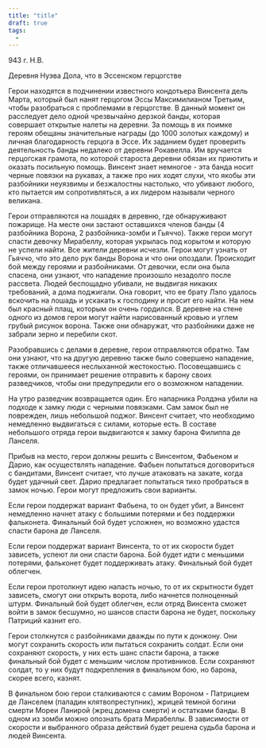 ```yaml
---
title: "title"
draft: true
tags:
  - 
---
```

943 г. Н.В.

Деревня Нуэва Дола, что в Эссенском герцогстве

Герои находятся в подчинении известного кондотьера Винсента дель Марта, который был нанят герцогом Эссы Максимилианом Третьим, чтобы разобраться с проблемами в герцогстве. В данный момент он расследует дело одной чрезвычайно дерзкой банды, которая совершает открытые налеты на деревни. За помощь в их поимке героям обещаны значительные награды (до 1000 золотых каждому) и личная благодарность герцога в Эссе. Их заданием будет проверить деятельность банды недалеко от деревни Рокавелла. Им вручается герцогская грамота, по которой староста деревни обязан их приютить и оказать посильную помощь. Винсент знает немногое - эта банда носит черные повязки на рукавах, а также про них ходят слухи, что якобы эти разбойники неуязвимы и безжалостны настолько, что убивают любого, кто пытается им сопротивляться, а их лидером называли черного великана. 

Герои отправляются на лошадях в деревню, где обнаруживают пожарище. На месте они застают оставшихся членов банды (4 разбойника Ворона, 2 разбойника-зомби и Гьяччо). Также герои могут спасти девочку Мирабеллу, которая укрылась под корытом и которую не успели найти. Все жители деревни исчезли. Герои могут узнать от Гьяччо, что это дело рук банды Ворона и что они опоздали. Происходит бой между героями и разбойниками. От девочки, если она была спасена, они узнают, что нападение произошло незадолго после рассвета. Людей беспощадно убивали, не выдвигая никаких требований, а дома поджигали. Она говорит, что ее брату Лэло удалось вскочить на лошадь и ускакать к господину и просит его найти. На нем был красный плащ, которым он очень гордился. В деревне на стене одного из домов герои могут найти нарисованный кровью и углем грубый рисунок ворона. Также они обнаружат, что разбойники даже не забрали зерно и перебили скот.

Разобравшись с делами в деревне, герои отправляются обратно. Там они узнают, что на другую деревню также было совершено нападение, также отличавшееся неслыханной жестокостью. Посовещавшись с героями, он принимает решение отправить к барону своих разведчиков, чтобы они предупредили его о возможном нападении.

На утро разведчик возвращается один. Его напарника Ролдэна убили на подходе к замку люди с черными повязками. Сам замок был не поврежден, лишь небольшой поджог. Винсент считает, что необходимо немедленно выдвигаться с силами, которые есть. В составе небольшого отряда герои выдвигаются к замку барона Филиппа де Ланселя.

Прибыв на место, герои должны решить с Винсентом, Фабьеном и Дарио, как осуществлять нападение. Фабьен попытаться договориться с бандитами, Винсент считает, что лучше атаковать на закате, когда будет удачный свет. Дарио предлагает попытаться тихо пробраться в замок ночью. Герои могут предложить свои варианты.

Если герои поддержат вариант Фабьена, то он будет убит, а Винсент немедленно начнет атаку с большими потерями и без поддержки фальконета. Финальный бой будет усложнен, но возможно удастся спасти барона де Ланселя.

Если герои поддержат вариант Винсента, то от их скорости будет зависеть, успеют ли они спасти барона. Бой будет идти с меньшими потерями, фальконет будет поддерживать атаку. Финальный бой будет облегчен.

Если герои протолкнут идею напасть ночью, то от их скрытности будет зависеть, смогут они открыть ворота, либо начнется полноценный штурм. Финальный бой будет облегчен, если отряд Винсента сможет войти в замок бесшумно, но шансов спасти барона не будет, поскольку Патриций казнит его.

Герои столкнутся с разбойниками дважды по пути к донжону. Они могут сохранить скорость или пытаться сохранить солдат. Если они сохраняют скорость, у них есть шанс спасти барона, а также финальный бой будет с меньшим числом противников. Если сохраняют солдат, то у них будут подкрепления в финальном бою, но барона, скорее всего, казнят.

В финальном бою герои сталкиваются с самим Вороном - Патрицием де Ланселем (паладин клятвопреступник), жрицей темной богини смерти Мореи Ланирой (жрец домена смерти) и остатками банды. В одном из зомби можно опознать брата Мирабеллы. В зависимости от скорости и выбранного образа действий будет решена судьба барона и людей Винсента.